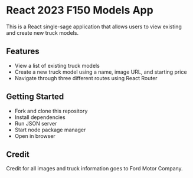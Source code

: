# React 2023 F150 Models App
This is a React single-sage application that allows users to view existing and create new truck models.

## Features
- View a list of existing truck models
- Create a new truck model using a name, image URL, and starting price
- Navigate through three different routes using React Router

## Getting Started
- Fork and clone this repository
- Install dependencies
- Run JSON server
- Start node package manager
- Open in browser

## Credit
Credit for all images and truck information goes to Ford Motor Company.